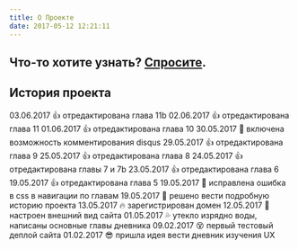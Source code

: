 ```yaml
---
title: О Проекте
date: 2017-05-12 12:21:11
---
```


## Что-то хотите узнать? <a href="mailto:ux101@yandex.ru">Спросите</a>.


## История проекта

03.06.2017 :thumbsup: отредактирована глава 11b
02.06.2017 :thumbsup: отредактирована глава 11
01.06.2017 :thumbsup: отредактирована глава 10
30.05.2017 :speech_balloon: включена возможность комментирования disqus
29.05.2017 :thumbsup: отредактирована глава 9
25.05.2017 :thumbsup: отредактирована глава 8
24.05.2017 :thumbsup: отредактирована главы 7 и 7b
23.05.2017 :thumbsup: отредактирована глава 6
19.05.2017 :thumbsup: отредактирована глава 5
19.05.2017 :punch: исправлена ошибка в css в навигации по главам
19.05.2017 :briefcase: решено вести подробную историю проекта
13.05.2017 :fire: зарегистрирован домен
12.05.2017 :star2: настроен внешний вид сайта
01.05.2017 :sweat_drops: утекло изрядно воды, написаны основные главы дневника
09.02.2017 :dizzy_face: первый тестовый деплой сайта
01.02.2017 :sunglasses: пришла идея вести дневник изучения UX

